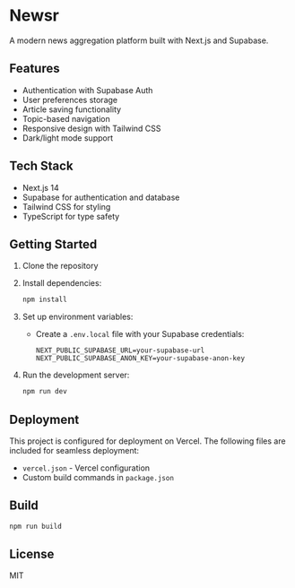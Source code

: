 # Newsr

A modern news aggregation platform built with Next.js and Supabase.

## Features

- Authentication with Supabase Auth
- User preferences storage
- Article saving functionality
- Topic-based navigation
- Responsive design with Tailwind CSS
- Dark/light mode support

## Tech Stack

- Next.js 14
- Supabase for authentication and database
- Tailwind CSS for styling
- TypeScript for type safety

## Getting Started

1. Clone the repository
2. Install dependencies:
   ```bash
   npm install
   ```
3. Set up environment variables:
   - Create a `.env.local` file with your Supabase credentials:
     ```
     NEXT_PUBLIC_SUPABASE_URL=your-supabase-url
     NEXT_PUBLIC_SUPABASE_ANON_KEY=your-supabase-anon-key
     ```

4. Run the development server:
   ```bash
   npm run dev
   ```

## Deployment

This project is configured for deployment on Vercel. The following files are included for seamless deployment:

- `vercel.json` - Vercel configuration
- Custom build commands in `package.json`

## Build

```bash
npm run build
```

## License

MIT 